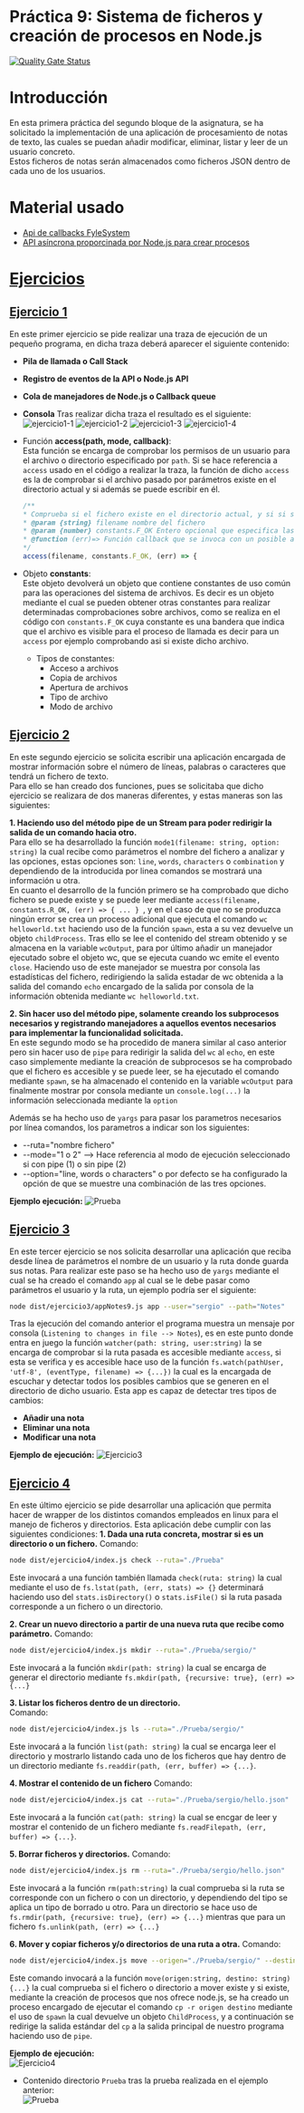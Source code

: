 # Práctica 9: Sistema de ficheros y creación de procesos en Node.js  
[![Quality Gate Status](https://sonarcloud.io/api/project_badges/measure?project=ULL-ESIT-INF-DSI-2021_ull-esit-inf-dsi-20-21-prct08-filesystem-notes-app-sergiolbd&metric=alert_status)](https://sonarcloud.io/dashboard?id=ULL-ESIT-INF-DSI-2021_ull-esit-inf-dsi-20-21-prct08-filesystem-notes-app-sergiolbd)

# Introducción
En esta primera práctica del segundo bloque de la asignatura, se ha solicitado la implementación de una aplicación de procesamiento de notas de texto, las cuales se puedan añadir modificar, eliminar, listar y leer de un usuario concreto.  
Estos ficheros de notas serán almacenados como ficheros JSON dentro de cada uno de los usuarios.  

# Material usado
* [Api de callbacks FyleSystem](https://nodejs.org/dist/latest/docs/api/fs.html#fs_callback_api)
* [API asíncrona proporcinada por Node.js para crear procesos](https://nodejs.org/dist/latest/docs/api/child_processhtml#child_process_asynchronous_process_creation)

# [Ejercicios](src/)
## [Ejercicio 1](src/ejercicio1.ts)
  En este primer ejercicio se pide realizar una traza de ejecución de un pequeño programa, en dicha traza deberá aparecer el siguiente contenido:  
  * **Pila de llamada o Call Stack**
  * **Registro de eventos de la API o Node.js API**
  * **Cola de manejadores de Node.js o Callback queue**
  * **Consola**
  Tras realizar dicha traza el resultado es el siguiente: 
  ![ejercicio1-1](media/ejercicio1-1.png)
  ![ejercicio1-2](media/ejercicio1-2.png)
  ![ejercicio1-3](media/ejercicio1-3.png)
  ![ejercicio1-4](media/ejercicio1-4.png)

  * Función **access(path, mode, callback)**:  
    Esta función se encarga de comprobar los permisos de un usuario para el archivo o directorio especificado por `path`. 
    Si se hace referencia a `access` usado en el código a realizar la traza, la función de dicho `access` es la de comprobar si el archivo pasado por parámetros existe en el directorio actual y si además se puede escribir en él.
    ```typescript
    /**
    * Comprueba si el fichero existe en el directorio actual, y si si se puede escribir en el
    * @param {string} filename nombre del fichero 
    * @param {number} constants.F_OK Entero opcional que especifica las comprobaciones de accesibilidad a realizar
    * @function (err)=> Función callback que se invoca con un posible argumento de error
    */
    access(filename, constants.F_OK, (err) => {
    ```
  * Objeto **constants**:   
  Este objeto devolverá un objeto que contiene constantes de uso común para las operaciones del sistema de archivos.
  Es decir es un objeto mediante el cual se pueden obtener otras constantes para realizar determinadas comprobaciones sobre archivos, como se realiza en el código con `constants.F_OK` cuya constante es una bandera que indica que el archivo es visible para el proceso de llamada es decir para un `access` por ejemplo comprobando asi si existe dicho archivo.
    * Tipos de constantes: 
      * Acceso a archivos
      * Copia de archivos
      * Apertura de archivos
      * Tipo de archivo
      * Modo de archivo

## [Ejercicio 2](src/ejercicio2/)
  En este segundo ejercicio se solicita escribir una aplicación encargada de mostrar información sobre el número de líneas, palabras o caracteres que tendrá un fichero de texto.  
  Para ello se han creado dos funciones, pues se solicitaba que dicho ejercicio se realizara de dos maneras diferentes, y estas maneras son las siguientes:   

  **1. Haciendo uso del método pipe de un Stream para poder redirigir la salida de un comando hacia otro.**      
  Para ello se ha desarrollado la función `mode1(filename: string, option: string)` la cual recibe como parámetros el nombre del fichero a analizar y las opciones, estas opciones son: `line`, `words`, `characters` o `combination` y dependiendo de la introducida por linea comandos se mostrará una información u otra.    
  En cuanto el desarrollo de la función primero se ha comprobado que dicho fichero se puede existe y se puede leer mediante `access(filename, constants.R_OK, (err) => { ... } `, y en el caso de que no se produzca ningún error se crea un proceso adicional que ejecuta el comando `wc helloworld.txt` haciendo uso de la función `spawn`, esta a su vez devuelve un objeto `childProcess`. Tras ello se lee el contenido del stream obtenido y se almacena en la variable `wcOutput`, para por último añadir un manejador ejecutado sobre el objeto wc, que se ejecuta cuando wc emite el evento `close`. Haciendo uso de este manejador se muestra por consola las estadísticas del fichero, redirigiendo la salida estadar de wc obtenida a la salida del comando `echo` encargado de la salida por consola de la información obtenida mediante `wc helloworld.txt`.  

  **2. Sin hacer uso del método pipe, solamente creando los subprocesos necesarios y registrando manejadores a aquellos eventos necesarios para implementar la funcionalidad solicitada.**  
  En este segundo modo se ha procedido de manera similar al caso anterior pero sin hacer uso de `pipe` para redirigir la salida del `wc` al `echo`, en este caso simplemente mediante la creación de subprocesos se ha comprobado que el fichero es accesible y se puede leer, se ha ejecutado el comando mediante `spawn`, se ha almacenado el contenido en la variable `wcOutput` para finalmente mostrar por consola mediante un `console.log(...)` la información seleccionada mediante la `option` 

Además se ha hecho uso de `yargs` para pasar los parametros necesarios por línea comandos, los parametros a indicar son los siguientes: 
  * --ruta="nombre fichero"
  * --mode="1 o 2" --> Hace referencia al modo de ejecución seleccionado si con pipe (1) o sin pipe (2)
  * --option="line, words o characters" o por defecto se ha configurado la opción de que se muestre una combinación de las tres opciones. 

  **Ejemplo ejecución:**
  ![Prueba](media/Pruebaejercicio2.png)
  
## [Ejercicio 3](src/ejercicio3/)
En este tercer ejercicio se nos solicita desarrollar una aplicación que reciba desde línea de parámetros el nombre de un usuario y la ruta donde guarda sus notas.
Para realizar este paso se ha hecho uso de `yargs` mediante el cual se ha creado el comando `app` al cual se le debe pasar como parámetros el usuario y la ruta, un ejemplo podría ser el siguiente: 
```bash
node dist/ejercicio3/appNotes9.js app --user="sergio" --path="Notes"
```
Tras la ejecución del comando anterior el programa muestra un mensaje por consola (`Listening to changes in file --> Notes`), es en este punto donde entra en juego la función `watcher(path: string, user:string)` la se encarga de comprobar si la ruta pasada es accesible mediante `access`, si esta se verifica y es accesible hace uso de la función `fs.watch(pathUser, 'utf-8', (eventType, filename) => {...})` la cual es la encargada de escuchar y detectar todos los posibles cambios que se generen en el directorio de dicho usuario. Esta app es capaz de detectar tres tipos de cambios: 
  * **Añadir una nota**
  * **Eliminar una nota**
  * **Modificar una nota**

**Ejemplo de ejecución:**
![Ejercicio3](media/Ejercicio3.png)  

## [Ejercicio 4](src/ejercicio4/)
En este último ejercicio se pide desarrollar una aplicación que permita hacer de wrapper de los distintos comandos empleados en linux para el manejo de ficheros y directorios. Esta aplicación debe cumplir con las siguientes condiciones:
**1. Dada una ruta concreta, mostrar si es un directorio o un fichero.**
   Comando:
  ```bash
  node dist/ejercicio4/index.js check --ruta="./Prueba"
  ```
  Este invocará a una función también llamada `check(ruta: string)` la cual mediante el uso de `fs.lstat(path, (err, stats) => {}` determinará haciendo uso del `stats.isDirectory()` o `stats.isFile()` si la ruta pasada corresponde a un fichero o un directorio.

**2. Crear un nuevo directorio a partir de una nueva ruta que recibe como parámetro.**
  Comando:
  ```bash
  node dist/ejercicio4/index.js mkdir --ruta="./Prueba/sergio/"
  ```
  Este invocará a la función `mkdir(path: string)` la cual se encarga de generar el directorio mediante `fs.mkdir(path, {recursive: true}, (err) => {...}`

**3. Listar los ficheros dentro de un directorio.**  
  Comando: 
  ```bash
  node dist/ejercicio4/index.js ls --ruta="./Prueba/sergio/"
  ```
  Este invocará a la función `list(path: string)` la cual se encarga leer el directorio y mostrarlo listando cada uno de los ficheros que hay dentro de un directorio mediante `fs.readdir(path, (err, buffer) => {...}`.

**4. Mostrar el contenido de un fichero**
  Comando: 
  ```bash
  node dist/ejercicio4/index.js cat --ruta="./Prueba/sergio/hello.json"
  ```
  Este invocará a la función `cat(path: string)` la cual se encgar de leer y mostrar el contenido de un fichero mediante `fs.readFilepath, (err, buffer) => {...}`.

**5. Borrar ficheros y directorios.**
  Comando: 
  ```bash
  node dist/ejercicio4/index.js rm --ruta="./Prueba/sergio/hello.json"
  ```
  Este invocará a la función `rm(path:string)` la cual comprueba si la ruta se corresponde con un fichero o con un directorio, y dependiendo del tipo se aplica un tipo de borrado u otro. Para un directorio se hace uso de `fs.rmdir(path, {recursive: true}, (err) => {...}` mientras que para un fichero `fs.unlink(path, (err) => {...}`  

**6. Mover y copiar ficheros y/o directorios de una ruta a otra.**
  Comando: 
  ```bash
  node dist/ejercicio4/index.js move --origen="./Prueba/sergio/" --destino="./Prueba/pepe/"
  ```
  Este comando invocará a la función `move(origen:string, destino: string) {...}` la cual comprueba si el fichero o directorio a mover existe y si existe, mediante la creación de procesos que nos ofrece node.js, se ha creado un proceso encargado de ejecutar el comando `cp -r origen destino` mediante el uso de `spawn` la cual devuelve un objeto `ChildProcess`, y a continuación se redirige la salida estándar del `cp` a la salida principal de nuestro programa haciendo uso de `pipe`.

**Ejemplo de ejecución:**  
![Ejercicio4](media/Ejercicio4.png)  
  * Contenido directorio `Prueba` tras la prueba realizada en el ejemplo anterior:  
  ![Prueba](media/Ejercicio4-2.png)  








